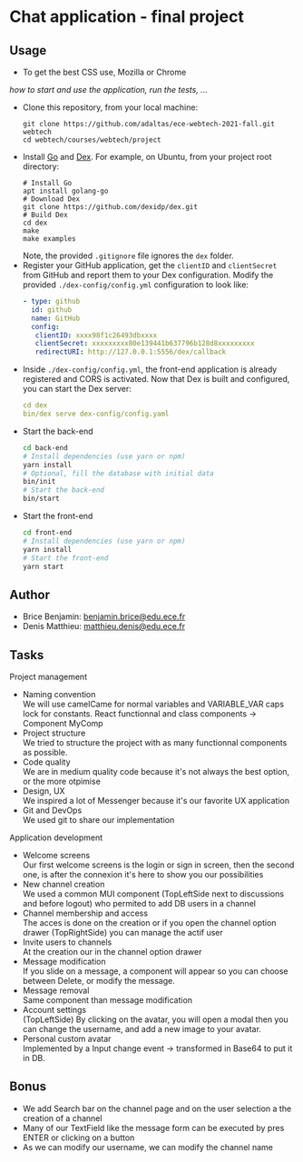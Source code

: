 # Chat application - final project

## Usage

- To get the best CSS use, Mozilla or Chrome

_how to start and use the application, run the tests, ..._

- Clone this repository, from your local machine:
  ```
  git clone https://github.com/adaltas/ece-webtech-2021-fall.git webtech
  cd webtech/courses/webtech/project
  ```
- Install [Go](https://golang.org/) and [Dex](https://dexidp.io/docs/getting-started/). For example, on Ubuntu, from your project root directory:
  ```
  # Install Go
  apt install golang-go
  # Download Dex
  git clone https://github.com/dexidp/dex.git
  # Build Dex
  cd dex
  make
  make examples
  ```
  Note, the provided `.gitignore` file ignores the `dex` folder.
- Register your GitHub application, get the `clientID` and `clientSecret` from GitHub and report them to your Dex configuration. Modify the provided `./dex-config/config.yml` configuration to look like:
  ```yaml
  - type: github
    id: github
    name: GitHub
    config:
     clientID: xxxx98f1c26493dbxxxx
     clientSecret: xxxxxxxxx80e139441b637796b128d8xxxxxxxxx
     redirectURI: http://127.0.0.1:5556/dex/callback
  ```
- Inside `./dex-config/config.yml`, the front-end application is already registered and CORS is activated. Now that Dex is built and configured, you can start the Dex server:
  ```yaml
  cd dex
  bin/dex serve dex-config/config.yaml
  ```
- Start the back-end
  ```bash
  cd back-end
  # Install dependencies (use yarn or npm)
  yarn install
  # Optional, fill the database with initial data
  bin/init
  # Start the back-end
  bin/start
  ```
- Start the front-end
  ```bash
  cd front-end
  # Install dependencies (use yarn or npm)
  yarn install
  # Start the front-end
  yarn start
  ```

## Author

- Brice Benjamin: benjamin.brice@edu.ece.fr
- Denis Matthieu: matthieu.denis@edu.ece.fr

## Tasks

Project management

- Naming convention  
  We will use camelCame for normal variables
  and VARIABLE_VAR caps lock for constants.
  React functionnal and class components -> Component MyComp
- Project structure  
  We tried to structure the project with as many functionnal components as possible.
- Code quality  
  We are in medium quality code because it's not always the best option, or the more otpimise
- Design, UX  
  We inspired a lot of Messenger because it's our favorite UX application
- Git and DevOps  
  We used git to share our implementation

Application development

- Welcome screens  
  Our first welcome screens is the login or sign in screen, then the second one, is after the connexion it's here to show you our possibilities
- New channel creation  
  We used a common MUI component (TopLeftSide next to discussions and before logout) who permited to add DB users in a channel
- Channel membership and access  
  The acces is done on the creation or if you open the channel option drawer (TopRightSide) you can manage the actif user
- Invite users to channels  
  At the creation our in the channel option drawer
- Message modification  
  If you slide on a message, a component will appear so you can choose between Delete, or modify the message.
- Message removal  
  Same component than message modification
- Account settings  
  (TopLeftSide) By clicking on the avatar, you will open a modal then you can change the username, and add a new image to your avatar.
- Personal custom avatar  
  Implemented by a Input change event -> transformed in Base64 to put it in DB.

## Bonus

- We add Search bar on the channel page and on the user selection a the creation of a channel
- Many of our TextField like the message form can be executed by pres ENTER or clicking on a button
- As we can modify our username, we can modify the channel name
